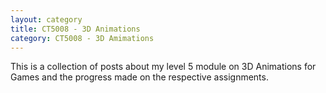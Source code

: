 ```yaml
---
layout: category
title: CT5008 - 3D Animations
category: CT5008 - 3D Amimations
---
```


This is a collection of posts about my level 5 module on 3D Animations for Games and the progress made on the respective assignments.
